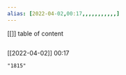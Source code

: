 ```yaml
---
alias: [2022-04-02,00:17,,,,,,,,,,,]
---
```

[[]]
table of content
```toc
```

[[2022-04-02]] 00:17

```query
"1815"
```